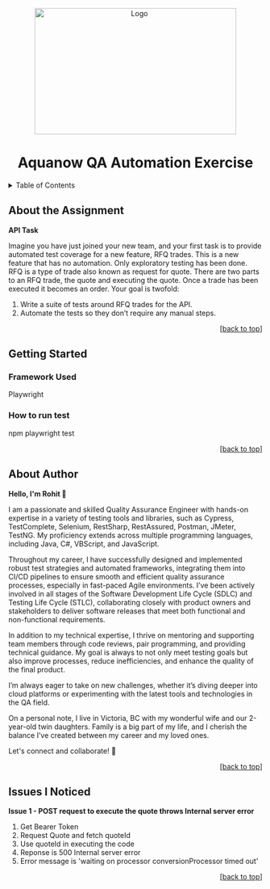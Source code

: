 <a id="readme-top"></a>

<div align="center">
    <a href="https://www.aquanow.com/">
    <p><img src="https://public.rootdata.com/images/b16/1666707618091.jpg" alt="Logo" width="400" height="250"></p>
  </a>

  <h1 align="center">Aquanow QA Automation Exercise</h1>
</div>

<details>
  <summary>Table of Contents</summary>
  <ol>
    <li>
      <a href="#about-the-assignment">About the Assignment</a>
    </li>
    <li>
      <a href="#getting-started">Getting Started</a>
      <ul>
        <li><a href="#framework-used">Framework Used</a></li>
        <li><a href="#how-to-run-test">How to run test</a></li>
      </ul>
    </li>
    <li><a href="#about-author">About Author</a></li>
    <li><a href="#issues-i-noticed">Issues I Noticed</a></li>
  </ol>
</details>

## About the Assignment

**API Task**

Imagine you have just joined your new team, and your first task is to provide automated test
coverage for a new feature, RFQ trades. This is a new feature that has no automation. Only
exploratory testing has been done.
RFQ is a type of trade also known as request for quote. There are two parts to an RFQ trade,
the quote and executing the quote. Once a trade has been executed it becomes an order.
Your goal is twofold:

1. Write a suite of tests around RFQ trades for the API.
2. Automate the tests so they don’t require any manual steps.

<p align="right">[<a href="#readme-top">back to top</a>]</p>

## Getting Started

### Framework Used

Playwright

### How to run test

npm playwright test

<p align="right">[<a href="#readme-top">back to top</a>]</p>

## About Author

**Hello, I'm Rohit 👋**

I am a passionate and skilled Quality Assurance Engineer with hands-on expertise in a variety of testing tools and libraries, such as Cypress, TestComplete, Selenium, RestSharp, RestAssured, Postman, JMeter, TestNG. My proficiency extends across multiple programming languages, including Java, C#, VBScript, and JavaScript.

Throughout my career, I have successfully designed and implemented robust test strategies and automated frameworks, integrating them into CI/CD pipelines to ensure smooth and efficient quality assurance processes, especially in fast-paced Agile environments. I’ve been actively involved in all stages of the Software Development Life Cycle (SDLC) and Testing Life Cycle (STLC), collaborating closely with product owners and stakeholders to deliver software releases that meet both functional and non-functional requirements.

In addition to my technical expertise, I thrive on mentoring and supporting team members through code reviews, pair programming, and providing technical guidance. My goal is always to not only meet testing goals but also improve processes, reduce inefficiencies, and enhance the quality of the final product.

I’m always eager to take on new challenges, whether it’s diving deeper into cloud platforms or experimenting with the latest tools and technologies in the QA field.

On a personal note, I live in Victoria, BC with my wonderful wife and our 2-year-old twin daughters. Family is a big part of my life, and I cherish the balance I’ve created between my career and my loved ones.

Let's connect and collaborate! 🚀

<p align="right">[<a href="#readme-top">back to top</a>]</p>

## Issues I Noticed

**Issue 1 - POST request to execute the quote throws Internal server error**

<ol>
<li>Get Bearer Token</li>
<li>Request Quote and fetch quoteId</li>
<li>Use quoteId in executing the code</li>
<li>Reponse is 500 Internal server error</li>
<li>Error message is 'waiting on processor conversionProcessor timed out'</li>
</ol>

<p align="right">[<a href="#readme-top">back to top</a>]</p>
